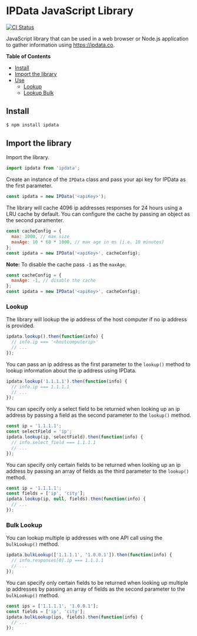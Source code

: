 # IPData JavaScript Library

[![CI Status](https://github.com/ConnerTechnology/ipdata-js-library/workflows/.github/workflows/main.yml/badge.svg)](https://github.com/ConnerTechnology/ipdata-js-library/actions)

JavaScript library that can be used in a web browser or Node.js application to gather information using https://ipdata.co.

**Table of Contents**

- [Install](#install)
- [Import the library](#import-the-library)
- [Use](#use)
  - [Lookup](#lookup)
  - [Lookup Bulk](#lookup-bulk)

## Install

```sh
$ npm install ipdata
```

## Import the library

Import the library.

```js
import ipdata from 'ipdata';
```

Create an instance of the `IPData` class and pass your api key for IPData as the first parameter.

```js
const ipdata = new IPData('<apiKey>');
```

The library will cache 4096 ip addresses responses for 24 hours using a LRU cache by default. You can configure the cache by passing an object as the second paramenter.

```js
const cacheConfig = {
  max: 1000, // max size
  maxAge: 10 * 60 * 1000, // max age in ms (i.e. 10 minutes)
};
const ipdata = new IPData('<apiKey>', cacheConfig);
```

**Note:** To disable the cache pass `-1` as the `maxAge`.

```js
const cacheConfig = {
  maxAge: -1, // disable the cache
};
const ipdata = new IPData('<apiKey>', cacheConfig);
```

### Lookup

The library will lookup the ip address of the host computer if no ip address is provided.

```js
ipdata.lookup().then(function(info) {
  // info.ip === '<hostcomputerip>'
  // ...
});
```

You can pass an ip address as the first parameter to the `lookup()` method to lookup information about the ip address using IPData.

```js
ipdata.lookup('1.1.1.1').then(function(info) {
  // info.ip === 1.1.1.1
  // ...
});
```

You can specify only a select field to be returned when looking up an ip address by passing a field as the second parameter to the `lookup()` method.

```js
const ip = '1.1.1.1';
const selectField = 'ip';
ipdata.lookup(ip, selectField).then(function(info) {
  // info.select_field === 1.1.1.1
  // ...
});
```

You can specify only certain fields to be returned when looking up an ip address by passing an array of fields as the third parameter to the `lookup()` method.

```js
const ip = '1.1.1.1';
const fields = ['ip', 'city'];
ipdata.lookup(ip, null, fields).then(function(info) {
  // ...
});
```

### Bulk Lookup

You can lookup multiple ip addresses with one API call using the `bulkLookup()` method.

```js
ipdata.bulkLookup(['1.1.1.1', '1.0.0.1']).then(function(info) {
  // info.responses[0].ip === 1.1.1.1
  // ...
});
```

You can specify only certain fields to be returned when looking up multiple ip addresses by passing an array of fields as the second parameter to the `bulkLookup()` method.

```js
const ips = ['1.1.1.1', '1.0.0.1'];
const fields = ['ip', 'city'];
ipdata.bulkLookup(ips, fields).then(function(info) {
  // ...
});
```
